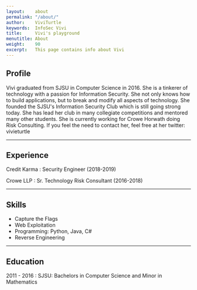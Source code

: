 ```yaml
---
layout:    about
permalink: "/about/"
author:    ViviTurtle
keywords:  InfoSec Vivi
title:     Vivi's playground
menutitle: About
weight:    90
excerpt:   This page contains info about Vivi
---
```


## Profile

Vivi graduated from SJSU in Computer Science in 2016. She is a tinkerer of technology with a passion for Information Security. She not only knows how to build applications, but to break and modify all aspects of technology.  She founded the SJSU's Information Security Club which is still going strong today. She has lead her club in many collegiate competitions and mentored many other students. She is currently working for Crowe Horwath doing Risk Consulting. If you feel the need to contact her, feel free at her twitter: vivieturtle

---

## Experience

Credit Karma
: Security Engineer (2018-2019)

Crowe LLP
: Sr. Technology Risk Consultant (2016-2018)


---

## Skills

- Capture the Flags
- Web Exploitation
- Programming: Python, Java, C#
- Reverse Engineering 

---


## Education

2011 - 2016
: SJSU: Bachelors in Computer Science and Minor in Mathematics